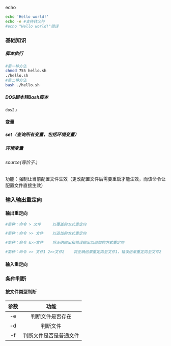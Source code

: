 

echo

```bash
echo 'Hello world!'
echo -e #支持转义符
#echo "Hello world!"错误
```

### 基础知识

##### 脚本执行

```bash
#第一种方法
chmod 755 hello.sh
./hello.sh
#第二种方法
bash ./hello.sh
```

##### DOS脚本转Bash脚本

```linux
dos2u
```



#### 变量

##### set（查询所有变量，包括环境变量）

##### 环境变量

###### source(等价于.)

功能：强制让当前配置文件生效（更改配置文件后需要重启才能生效，而该命令让配置文件直接生效）



### 输入输出重定向

#### 输出重定向

```bash
#第种：命令 > 文件		以覆盖的方式重定向

#第种：命令 >> 文件	以追加的方式重定向

#第种：命令 &>>文件	将正确输出和错误输出以追加的方式重定向

#第种：命令 >> 文件1 2>>文件2	将正确结果重定向至文件1，错误结果重定向至文件2 
```

#### 输入重定向



### 条件判断

#### 按文件类型判断

| 参数 |          功能          |
| :--: | :--------------------: |
|  -e  |    判断文件是否存在    |
|  -d  |        判断文件        |
|  -f  | 判断文件是否是普通文件 |

